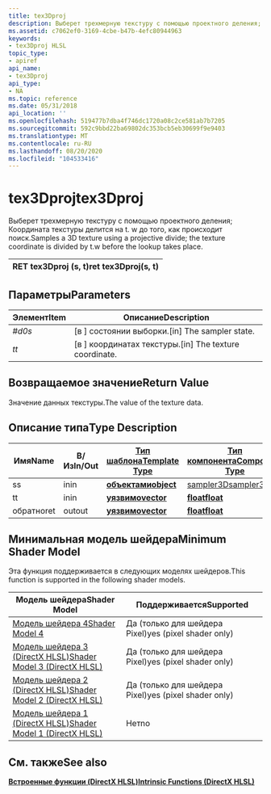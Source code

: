 ```yaml
---
title: tex3Dproj
description: Выберет трехмерную текстуру с помощью проектного деления; Координата текстуры делится на t. w до того, как происходит поиск.
ms.assetid: c7062ef0-3169-4cbe-b47b-4efc80944963
keywords:
- tex3Dproj HLSL
topic_type:
- apiref
api_name:
- tex3Dproj
api_type:
- NA
ms.topic: reference
ms.date: 05/31/2018
api_location: ''
ms.openlocfilehash: 519477b7dba4f746dc1720a08c2ce581ab7b7205
ms.sourcegitcommit: 592c9bbd22ba69802dc353bcb5eb30699f9e9403
ms.translationtype: MT
ms.contentlocale: ru-RU
ms.lasthandoff: 08/20/2020
ms.locfileid: "104533416"
---
```

# <a name="tex3dproj"></a><span data-ttu-id="fdd87-104">tex3Dproj</span><span class="sxs-lookup"><span data-stu-id="fdd87-104">tex3Dproj</span></span>

<span data-ttu-id="fdd87-105">Выберет трехмерную текстуру с помощью проектного деления; Координата текстуры делится на t. w до того, как происходит поиск.</span><span class="sxs-lookup"><span data-stu-id="fdd87-105">Samples a 3D texture using a projective divide; the texture coordinate is divided by t.w before the lookup takes place.</span></span>



| <span data-ttu-id="fdd87-106">RET tex3Dproj (s, t)</span><span class="sxs-lookup"><span data-stu-id="fdd87-106">ret tex3Dproj(s, t)</span></span> |
|---------------------|



 

## <a name="parameters"></a><span data-ttu-id="fdd87-107">Параметры</span><span class="sxs-lookup"><span data-stu-id="fdd87-107">Parameters</span></span>



| <span data-ttu-id="fdd87-108">Элемент</span><span class="sxs-lookup"><span data-stu-id="fdd87-108">Item</span></span>                                                   | <span data-ttu-id="fdd87-109">Описание</span><span class="sxs-lookup"><span data-stu-id="fdd87-109">Description</span></span>                               |
|--------------------------------------------------------|-------------------------------------------|
| <span data-ttu-id="fdd87-110"><span id="s"></span><span id="S"></span>*#d0*</span><span class="sxs-lookup"><span data-stu-id="fdd87-110"><span id="s"></span><span id="S"></span>*s*</span></span><br/> | <span data-ttu-id="fdd87-111">\[в \] состоянии выборки.</span><span class="sxs-lookup"><span data-stu-id="fdd87-111">\[in\] The sampler state.</span></span><br/>      |
| <span data-ttu-id="fdd87-112"><span id="t"></span><span id="T"></span>*t*</span><span class="sxs-lookup"><span data-stu-id="fdd87-112"><span id="t"></span><span id="T"></span>*t*</span></span><br/> | <span data-ttu-id="fdd87-113">\[в \] координатах текстуры.</span><span class="sxs-lookup"><span data-stu-id="fdd87-113">\[in\] The texture coordinate.</span></span><br/> |



 

## <a name="return-value"></a><span data-ttu-id="fdd87-114">Возвращаемое значение</span><span class="sxs-lookup"><span data-stu-id="fdd87-114">Return Value</span></span>

<span data-ttu-id="fdd87-115">Значение данных текстуры.</span><span class="sxs-lookup"><span data-stu-id="fdd87-115">The value of the texture data.</span></span>

## <a name="type-description"></a><span data-ttu-id="fdd87-116">Описание типа</span><span class="sxs-lookup"><span data-stu-id="fdd87-116">Type Description</span></span>



| <span data-ttu-id="fdd87-117">Имя</span><span class="sxs-lookup"><span data-stu-id="fdd87-117">Name</span></span> | <span data-ttu-id="fdd87-118">В/Из</span><span class="sxs-lookup"><span data-stu-id="fdd87-118">In/Out</span></span> | [<span data-ttu-id="fdd87-119">**Тип шаблона**</span><span class="sxs-lookup"><span data-stu-id="fdd87-119">**Template Type**</span></span>](dx-graphics-hlsl-intrinsic-functions.md)                       | [<span data-ttu-id="fdd87-120">**Тип компонента**</span><span class="sxs-lookup"><span data-stu-id="fdd87-120">**Component Type**</span></span>](dx-graphics-hlsl-intrinsic-functions.md) | <span data-ttu-id="fdd87-121">Размер</span><span class="sxs-lookup"><span data-stu-id="fdd87-121">Size</span></span> |
|------|--------|-------------------------------------------------------------------------------------|----------------------------------------------------------------|------|
| <span data-ttu-id="fdd87-122">s</span><span class="sxs-lookup"><span data-stu-id="fdd87-122">s</span></span>    | <span data-ttu-id="fdd87-123">in</span><span class="sxs-lookup"><span data-stu-id="fdd87-123">in</span></span>     | [<span data-ttu-id="fdd87-124">**объектами**</span><span class="sxs-lookup"><span data-stu-id="fdd87-124">**object**</span></span>](dx-graphics-hlsl-intrinsic-functions.md) | [<span data-ttu-id="fdd87-125">sampler3D</span><span class="sxs-lookup"><span data-stu-id="fdd87-125">sampler3D</span></span>](dx-graphics-hlsl-sampler.md)                      | <span data-ttu-id="fdd87-126">1</span><span class="sxs-lookup"><span data-stu-id="fdd87-126">1</span></span>    |
| <span data-ttu-id="fdd87-127">t</span><span class="sxs-lookup"><span data-stu-id="fdd87-127">t</span></span>    | <span data-ttu-id="fdd87-128">in</span><span class="sxs-lookup"><span data-stu-id="fdd87-128">in</span></span>     | [<span data-ttu-id="fdd87-129">**уязвимо**</span><span class="sxs-lookup"><span data-stu-id="fdd87-129">**vector**</span></span>](dx-graphics-hlsl-intrinsic-functions.md) | [<span data-ttu-id="fdd87-130">**float**</span><span class="sxs-lookup"><span data-stu-id="fdd87-130">**float**</span></span>](/windows/desktop/WinProg/windows-data-types)                        | <span data-ttu-id="fdd87-131">4</span><span class="sxs-lookup"><span data-stu-id="fdd87-131">4</span></span>    |
| <span data-ttu-id="fdd87-132">обратно</span><span class="sxs-lookup"><span data-stu-id="fdd87-132">ret</span></span>  | <span data-ttu-id="fdd87-133">out</span><span class="sxs-lookup"><span data-stu-id="fdd87-133">out</span></span>    | [<span data-ttu-id="fdd87-134">**уязвимо**</span><span class="sxs-lookup"><span data-stu-id="fdd87-134">**vector**</span></span>](dx-graphics-hlsl-intrinsic-functions.md) | [<span data-ttu-id="fdd87-135">**float**</span><span class="sxs-lookup"><span data-stu-id="fdd87-135">**float**</span></span>](/windows/desktop/WinProg/windows-data-types)                        | <span data-ttu-id="fdd87-136">4</span><span class="sxs-lookup"><span data-stu-id="fdd87-136">4</span></span>    |



 

## <a name="minimum-shader-model"></a><span data-ttu-id="fdd87-137">Минимальная модель шейдера</span><span class="sxs-lookup"><span data-stu-id="fdd87-137">Minimum Shader Model</span></span>

<span data-ttu-id="fdd87-138">Эта функция поддерживается в следующих моделях шейдеров.</span><span class="sxs-lookup"><span data-stu-id="fdd87-138">This function is supported in the following shader models.</span></span>



| <span data-ttu-id="fdd87-139">Модель шейдера</span><span class="sxs-lookup"><span data-stu-id="fdd87-139">Shader Model</span></span>                                              | <span data-ttu-id="fdd87-140">Поддерживается</span><span class="sxs-lookup"><span data-stu-id="fdd87-140">Supported</span></span>               |
|-----------------------------------------------------------|-------------------------|
| [<span data-ttu-id="fdd87-141">Модель шейдера 4</span><span class="sxs-lookup"><span data-stu-id="fdd87-141">Shader Model 4</span></span>](dx-graphics-hlsl-sm4.md)                | <span data-ttu-id="fdd87-142">Да (только для шейдера Pixel)</span><span class="sxs-lookup"><span data-stu-id="fdd87-142">yes (pixel shader only)</span></span> |
| [<span data-ttu-id="fdd87-143">Модель шейдера 3 (DirectX HLSL)</span><span class="sxs-lookup"><span data-stu-id="fdd87-143">Shader Model 3 (DirectX HLSL)</span></span>](dx-graphics-hlsl-sm3.md) | <span data-ttu-id="fdd87-144">Да (только для шейдера Pixel)</span><span class="sxs-lookup"><span data-stu-id="fdd87-144">yes (pixel shader only)</span></span> |
| [<span data-ttu-id="fdd87-145">Модель шейдера 2 (DirectX HLSL)</span><span class="sxs-lookup"><span data-stu-id="fdd87-145">Shader Model 2 (DirectX HLSL)</span></span>](dx-graphics-hlsl-sm2.md) | <span data-ttu-id="fdd87-146">Да (только для шейдера Pixel)</span><span class="sxs-lookup"><span data-stu-id="fdd87-146">yes (pixel shader only)</span></span> |
| [<span data-ttu-id="fdd87-147">Модель шейдера 1 (DirectX HLSL)</span><span class="sxs-lookup"><span data-stu-id="fdd87-147">Shader Model 1 (DirectX HLSL)</span></span>](dx-graphics-hlsl-sm1.md) | <span data-ttu-id="fdd87-148">Нет</span><span class="sxs-lookup"><span data-stu-id="fdd87-148">no</span></span>                      |



 

## <a name="see-also"></a><span data-ttu-id="fdd87-149">См. также</span><span class="sxs-lookup"><span data-stu-id="fdd87-149">See also</span></span>

<dl> <dt>

[<span data-ttu-id="fdd87-150">**Встроенные функции (DirectX HLSL)**</span><span class="sxs-lookup"><span data-stu-id="fdd87-150">**Intrinsic Functions (DirectX HLSL)**</span></span>](dx-graphics-hlsl-intrinsic-functions.md)
</dt> </dl>

 

